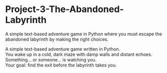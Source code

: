 # Project-3-The-Abandoned-Labyrinth
A simple text-based adventure game in Python where you must escape the abandoned labyrinth by making the right choices.

A simple text-based adventure game written in Python.  
You wake up in a cold, dark maze with damp walls and distant echoes.  
Something... or someone... is watching you.  
Your goal: find the exit before the labyrinth takes you.  
